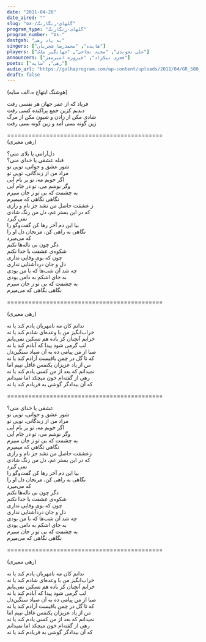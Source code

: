 ```yaml
---
date: "2011-04-26"
date_aired: ""
slug: "گلهای-رنگارنگ/۵۸۰"
program_type: "گلهای-رنگارنگ"
program_number: "۵۸۰"
dastgah: "به یاد رهی"
singers: ["هایده", "محمدرضا شجریان"]
players: ["علی تجویدی", "مجید نجاحی", "جهانگیر ملک"]
announcers: ["فخری نیکزاد", "فیروزه امیرمعز"]
poets: ["رهی", "سایه"]
audio_url: "https://golhaprogram.com/wp-content/uploads/2011/04/GR_580_Hayedeh_Siavash.mp3"
draft: false
---
```


(هوشنگ ابتهاج ه.الف سایه)  

فریاد که از عمر جهان هر نفسی رفت  
دیدیم کزین جمع پراکنده کسی رفت  
شادی مکن از زادن و شیون مکن از مرگ  
زین گونه بسی آمد و زین گونه بسی رفت  

============================================  
(رهی معیری)  

دل‌آرامی یا‍ بلای منی؟  
قبله عشقی یا خدای منی؟  
شور عشق و جوانی، تویی تو  
مراد من از زندگانی، تویی تو  
اگر جویم مه، تو بر بام آیی  
وگر نوشم می، تو در جام آیی  
به چشمت که بی تو ز جان سیرم  
نگاهی نگاهی که میمیرم  
ز عشقت حاصل من نشد جز نام و رازی  
که در این بستر غم، دل من رنگ شادی  
نمی گیرد  
بیا این دم آخر رها کن گفت‌وگو را  
نگاهی به راهی کن، مرنجان دل او را  
که می‌میرد  
دگر چون نی ناله‌ها نکنم  
شکوه‌ی عشقت با خدا نکنم  
چون که بوی وفایی نداری  
دل و جان دردآشنایی نداری  
چه شد آن شب‌ها که با من بودی  
به جای اشکم به دامن بودی  
به چشمت که بی تو ز جان سیرم  
نگاهی نگاهی که می‌میرم  

============================================  

(رهی معیری)  

ندانم کان مه نامهربان یادم کند یا نه  
خراب‌انگیز من با وعده‌ای شادم کند یا نه  
خرابم آنچنان کز باده هم تسکین نمی‌یابم  
لب گرمی شود پیدا که آبادم کند یا نه  
صبا از من پیامی ده به آن صیاد سنگین‌دل  
که تا گل در چمن باقیست آزادم کند یا نه  
من از یاد عزیزان یکنفس غافل نییم اما  
نمیدانم که بعد از من کسی یادم کند یا نه  
رهی از گفته‌ام خون میچکد اما نمیدانم  
که آن بیدادگر گوشی به فریادم کند یا نه  

============================================  

عشقی یا خدای منی؟  
شور عشق و جوانی، تویی تو  
مراد من از زندگانی، تویی تو  
اگر جویم مه، تو بر بام آیی  
وگر نوشم می، تو در جام آیی  
به چشمت که بی تو ز جان سیرم  
نگاهی نگاهی که میمیرم  
زعشقت حاصل من نشد جز نام و رازی  
که در این بستر غم، دل من رنگ شادی  
نمی گیرد  
بیا این دم آخر رها کن گفت‌وگو را  
نگاهی به راهی کن، مرنجان دل او را  
که می‌میرد  
دگر چون نی ناله‌ها نکنم  
شکوه‌ی عشقت با خدا نکنم  
چون که بوی وفایی نداری  
دل و جان دردآشنایی نداری  
چه شد آن شب‌ها که با من بودی  
به جای اشکم به دامن بودی  
به چشمت که بی تو ز جان سیرم  
نگاهی نگاهی که می‌میرم  

============================================  

(رهی معیری)  

ندانم کان مه نامهربان یادم کند یا نه  
خراب‌انگیز من با وعده‌ای شادم کند یا نه  
خرابم آنچنان کز باده هم تسکین نمی‌یابم  
لب گرمی شود پیدا که آبادم کند یا نه  
صبا از من پیامی ده به آن صیاد سنگین‌دل  
که تا گل در چمن باقیست آزادم کند یا نه  
من از یاد عزیزان یکنفس غافل نییم اما  
نمیدانم که بعد از من کسی یادم کند یا نه  
رهی از گفته‌ام خون میچکد اما نمیدانم  
که آن بیدادگر گوشی به فریادم کند یا نه  
